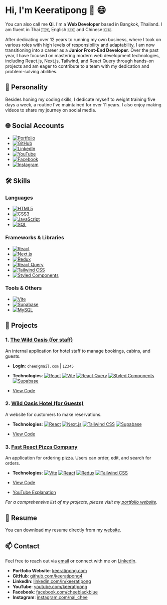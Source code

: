 # Hi, I'm Keeratipong 👋 😄

You can also call me **Qi**. I'm a **Web Developer** based in Bangkok, Thailand. I am fluent in Thai 🇹🇭, English 🇺🇸 and Chinese 🇨🇳.

After dedicating over 12 years to running my own business, where I took on various roles with high levels of responsibility and adaptability, I am now transitioning into a career as a **Junior Front-End Developer**. Over the past year, I have focused on mastering modern web development technologies, including React.js, Next.js, Tailwind, and React Query through hands-on projects and am eager to contribute to a team with my dedication and problem-solving abilities.

## 👤 Personality

Besides honing my coding skills, I dedicate myself to weight training five days a week, a routine I've maintained for over 11 years. I also enjoy making videos to share my journey on social media.

## 🌐 Social Accounts

- [![Portfolio](https://img.shields.io/badge/Portfolio-keeratipong.com-blue?style=flat&logo=Google-Chrome&logoColor=white)](https://www.keeratipong.com/)
- [![GitHub](https://img.shields.io/badge/GitHub-000?style=flat&logo=github)](https://github.com/keeratipong4)
- [![LinkedIn](https://img.shields.io/badge/LinkedIn-0077B5?style=flat&logo=linkedin&logoColor=white)](https://www.linkedin.com/in/keeratipong-boonnapongkasem-99259527b/)
- [![YouTube](https://img.shields.io/badge/YouTube-FF0000?style=flat&logo=youtube&logoColor=white)](https://youtube.com/keeratipong)
- [![Facebook](https://img.shields.io/badge/Facebook-1877F2?style=flat&logo=facebook&logoColor=white)](https://www.facebook.com/cheeblackblue)
- [![Instagram](https://img.shields.io/badge/Instagram-E4405F?style=flat&logo=instagram&logoColor=white)](https://www.instagram.com/nai_chee/)

## 🛠 Skills

### Languages

- [![HTML5](https://img.shields.io/badge/HTML5-E34F26?style=flat&logo=html5&logoColor=white)](https://developer.mozilla.org/en-US/docs/Web/HTML)
- [![CSS3](https://img.shields.io/badge/CSS3-1572B6?style=flat&logo=css3&logoColor=white)](https://developer.mozilla.org/en-US/docs/Web/CSS)
- [![JavaScript](https://img.shields.io/badge/JavaScript-F7DF1E?style=flat&logo=javascript&logoColor=black)](https://developer.mozilla.org/en-US/docs/Web/JavaScript)
- [![SQL](https://img.shields.io/badge/SQL-025E8C?style=flat&logo=database&logoColor=white)](#)

### Frameworks & Libraries

- [![React](https://img.shields.io/badge/React-61DAFB?style=flat&logo=react&logoColor=black)](https://reactjs.org/)
- [![Next.js](https://img.shields.io/badge/Next.js-000000?style=flat&logo=next.js&logoColor=white)](https://nextjs.org/)
- [![Redux](https://img.shields.io/badge/Redux-764ABC?style=flat&logo=redux&logoColor=white)](https://redux.js.org/)
- [![React Query](https://img.shields.io/badge/React%20Query-FF4154?style=flat&logo=reactquery&logoColor=white)](https://tanstack.com/query)
- [![Tailwind CSS](https://img.shields.io/badge/Tailwind%20CSS-38B2AC?style=flat&logo=tailwind-css&logoColor=white)](https://tailwindcss.com/)
- [![Styled Components](https://img.shields.io/badge/Styled%20Components-DB7093?style=flat&logo=styled-components&logoColor=white)](https://styled-components.com/)

### Tools & Others

- [![Vite](https://img.shields.io/badge/Vite-646CFF?style=flat&logo=vite&logoColor=white)](https://vitejs.dev/)
- [![Supabase](https://img.shields.io/badge/Supabase-3FCF8E?style=flat&logo=supabase&logoColor=white)](https://supabase.com/)
- [![MySQL](https://img.shields.io/badge/MySQL-4479A1?style=flat&logo=mysql&logoColor=white)](https://www.mysql.com/)

## 📂 Projects

### 1. [The Wild Oasis (for staff)](https://wild-oasis-for-employee.vercel.app/)

An internal application for hotel staff to manage bookings, cabins, and guests.

- **Login**: `chee@gmail.com` | `12345`
- **Technologies**: [![React](https://img.shields.io/badge/React-61DAFB?style=flat&logo=react&logoColor=black)](https://reactjs.org/) [![Vite](https://img.shields.io/badge/Vite-646CFF?style=flat&logo=vite&logoColor=white)](https://vitejs.dev/) [![React Query](https://img.shields.io/badge/React%20Query-FF4154?style=flat&logo=reactquery&logoColor=white)](https://tanstack.com/query) [![Styled Components](https://img.shields.io/badge/Styled%20Components-DB7093?style=flat&logo=styled-components&logoColor=white)](https://styled-components.com/) [![Supabase](https://img.shields.io/badge/Supabase-3FCF8E?style=flat&logo=supabase&logoColor=white)](https://supabase.com/)

- [View Code](https://github.com/keeratipong4/17-the-wild-oasis.git)

### 2. [Wild Oasis Hotel (for Guests)](https://wild-oasis-home-stay.vercel.app/)

A website for customers to make reservations.

- **Technologies**: [![React](https://img.shields.io/badge/React-61DAFB?style=flat&logo=react&logoColor=black)](https://reactjs.org/) [![Next.js](https://img.shields.io/badge/Next.js-000000?style=flat&logo=next.js&logoColor=white)](https://nextjs.org/) [![Tailwind CSS](https://img.shields.io/badge/Tailwind%20CSS-38B2AC?style=flat&logo=tailwind-css&logoColor=white)](https://tailwindcss.com/) [![Supabase](https://img.shields.io/badge/Supabase-3FCF8E?style=flat&logo=supabase&logoColor=white)](https://supabase.com/)

- [View Code](https://github.com/keeratipong4/21-the-wild-oasis-website.git)

### 3. [Fast React Pizza Company](https://16-fast-react-pizza-seven.vercel.app/)

An application for ordering pizza. Users can order, edit, and search for orders.

- **Technologies**: [![Vite](https://img.shields.io/badge/Vite-646CFF?style=flat&logo=vite&logoColor=white)](https://vitejs.dev/) [![React](https://img.shields.io/badge/React-61DAFB?style=flat&logo=react&logoColor=black)](https://reactjs.org/) [![Redux](https://img.shields.io/badge/Redux-764ABC?style=flat&logo=redux&logoColor=white)](https://redux.js.org/) [![Tailwind CSS](https://img.shields.io/badge/Tailwind%20CSS-38B2AC?style=flat&logo=tailwind-css&logoColor=white)](https://tailwindcss.com/)

- [View Code](https://github.com/keeratipong4/16-fast-react-pizza.git)
- [YouTube Explanation](https://youtu.be/yF-5O3hOREQ)

_For a comprehensive list of my projects, please visit my [portfolio website](https://www.keeratipong.com/)._

## 📄 Resume

You can download my resume directly from my [website](https://www.keeratipong.com/).

## 📫 Contact

Feel free to reach out via [email](mailto:keeratipong4@gmail.com) or connect with me on [LinkedIn](https://www.linkedin.com/in/keeratipong-boonnapongkasem-99259527b/).

- **Portfolio Website**: [keeratipong.com](https://www.keeratipong.com/)
- **GitHub**: [github.com/keeratipong4](https://github.com/keeratipong4)
- **LinkedIn**: [linkedin.com/in/keeratipong](https://www.linkedin.com/in/keeratipong-boonnapongkasem-99259527b/)
- **YouTube**: [youtube.com/keeratipong](https://youtube.com/keeratipong)
- **Facebook**: [facebook.com/cheeblackblue](https://www.facebook.com/cheeblackblue)
- **Instagram**: [instagram.com/nai_chee](https://www.instagram.com/nai_chee/)

<!---
keeratipong4/keeratipong4 is a ✨ special ✨ repository because its `README.md` (this file) appears on your GitHub profile.
You can click the Preview link to take a look at your changes.
--->
